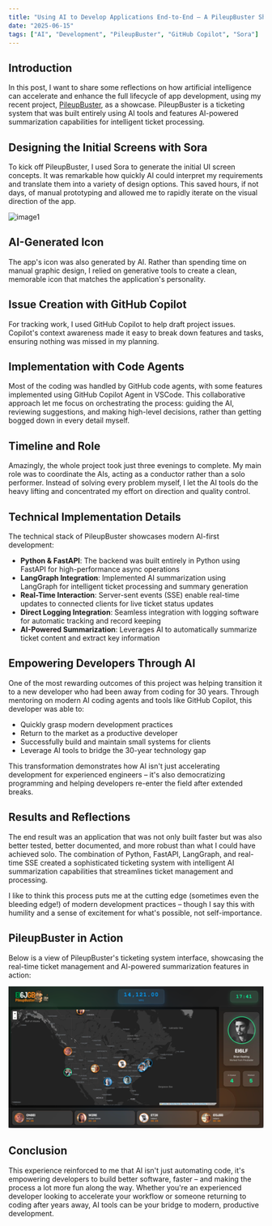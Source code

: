 ```yaml
---
title: "Using AI to Develop Applications End-to-End – A PileupBuster Showcase"
date: "2025-06-15"
tags: ["AI", "Development", "PileupBuster", "GitHub Copilot", "Sora"]
---
```


## Introduction

In this post, I want to share some reflections on how artificial intelligence can accelerate and enhance the full lifecycle of app development, using my recent project, [PileupBuster](https://github.com/brianbruff/pileupbuster), as a showcase. PileupBuster is a ticketing system that was built entirely using AI tools and features AI-powered summarization capabilities for intelligent ticket processing.

## Designing the Initial Screens with Sora

To kick off PileupBuster, I used Sora to generate the initial UI screen concepts. It was remarkable how quickly AI could interpret my requirements and translate them into a variety of design options. This saved hours, if not days, of manual prototyping and allowed me to rapidly iterate on the visual direction of the app.

<img src="https://github.com/user-attachments/assets/01d832d1-387a-4541-ae59-eb2888f4f6cb" alt="image1">

## AI-Generated Icon

The app's icon was also generated by AI. Rather than spending time on manual graphic design, I relied on generative tools to create a clean, memorable icon that matches the application's personality.

## Issue Creation with GitHub Copilot

For tracking work, I used GitHub Copilot to help draft project issues. Copilot's context awareness made it easy to break down features and tasks, ensuring nothing was missed in my planning.

## Implementation with Code Agents

Most of the coding was handled by GitHub code agents, with some features implemented using GitHub Copilot Agent in VSCode. This collaborative approach let me focus on orchestrating the process: guiding the AI, reviewing suggestions, and making high-level decisions, rather than getting bogged down in every detail myself.

## Timeline and Role

Amazingly, the whole project took just three evenings to complete. My main role was to coordinate the AIs, acting as a conductor rather than a solo performer. Instead of solving every problem myself, I let the AI tools do the heavy lifting and concentrated my effort on direction and quality control.

## Technical Implementation Details

The technical stack of PileupBuster showcases modern AI-first development:

- **Python & FastAPI**: The backend was built entirely in Python using FastAPI for high-performance async operations
- **LangGraph Integration**: Implemented AI summarization using LangGraph for intelligent ticket processing and summary generation
- **Real-Time Interaction**: Server-sent events (SSE) enable real-time updates to connected clients for live ticket status updates
- **Direct Logging Integration**: Seamless integration with logging software for automatic tracking and record keeping
- **AI-Powered Summarization**: Leverages AI to automatically summarize ticket content and extract key information

## Empowering Developers Through AI

One of the most rewarding outcomes of this project was helping transition it to a new developer who had been away from coding for 30 years. Through mentoring on modern AI coding agents and tools like GitHub Copilot, this developer was able to:

- Quickly grasp modern development practices
- Return to the market as a productive developer
- Successfully build and maintain small systems for clients
- Leverage AI tools to bridge the 30-year technology gap

This transformation demonstrates how AI isn't just accelerating development for experienced engineers – it's also democratizing programming and helping developers re-enter the field after extended breaks.

## Results and Reflections

The end result was an application that was not only built faster but was also better tested, better documented, and more robust than what I could have achieved solo. The combination of Python, FastAPI, LangGraph, and real-time SSE created a sophisticated ticketing system with intelligent AI summarization capabilities that streamlines ticket management and processing.

I like to think this process puts me at the cutting edge (sometimes even the bleeding edge!) of modern development practices – though I say this with humility and a sense of excitement for what's possible, not self-importance.

## PileupBuster in Action

Below is a view of PileupBuster's ticketing system interface, showcasing the real-time ticket management and AI-powered summarization features in action:

![PileupBuster Ticketing System - Real-time ticket management with AI summarization](/pileupbuster-map.png)

## Conclusion

This experience reinforced to me that AI isn't just automating code, it's empowering developers to build better software, faster – and making the process a lot more fun along the way. Whether you're an experienced developer looking to accelerate your workflow or someone returning to coding after years away, AI tools can be your bridge to modern, productive development.
